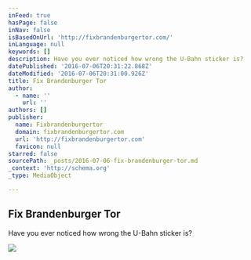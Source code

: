 ```yaml
---
inFeed: true
hasPage: false
inNav: false
isBasedOnUrl: 'http://fixbrandenburgertor.com/'
inLanguage: null
keywords: []
description: Have you ever noticed how wrong the U-Bahn sticker is?
datePublished: '2016-07-06T20:31:22.868Z'
dateModified: '2016-07-06T20:31:00.926Z'
title: Fix Brandenburger Tor
author:
  - name: ''
    url: ''
authors: []
publisher:
  name: Fixbrandenburgertor
  domain: fixbrandenburgertor.com
  url: 'http://fixbrandenburgertor.com'
  favicon: null
starred: false
sourcePath: _posts/2016-07-06-fix-brandenburger-tor.md
_context: 'http://schema.org'
_type: MediaObject

---
```

<article style=""><h1>Fix Brandenburger Tor</h1><p>Have you ever noticed how wrong the U-Bahn sticker is?</p><img src="https://imgflo.herokuapp.com/graph/vahj1ThiexotieMo/b91fd728f9adac5a901c449d66698433/croprotate.jpg?cropheight=1500&amp;cropwidth=991&amp;degrees=0&amp;input=http%3A%2F%2Ffixbrandenburgertor.com%2FBAD_BrandenImage_Vertical.jpg&amp;x=0&amp;y=0" /></article>